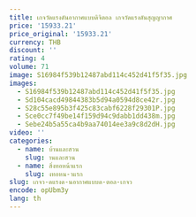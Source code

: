 ```yaml
---
title: เกจวัดแรงดันอากาศแบบดิจิตอล เกจวัดแรงดันสุญญากาศ
price: '15933.21'
price_original: '15933.21'
currency: THB
discount: ''
rating: 4
volume: 71
image: S16984f539b12487abd114c452d41f5f35.jpg
images:
  - S16984f539b12487abd114c452d41f5f35.jpg
  - Sd104cacd49844383b5d94a0594d8ce42r.jpg
  - S28c55e895b3f425c83cabf6228f29301P.jpg
  - Sce0cc7f49be14f159d94c9dabb1dd438m.jpg
  - Sebe24b5a55ca4b9aa74014ee3a9c8d2dH.jpg
video: ''
categories:
  - name: บ้านและสวน
    slug: านและสวน
  - name: สิ่งทอหน้าแรก
    slug: งทอหน-าแรก
slug: เกจว-ดแรงด-นอากาศแบบด-ตอล-เกจว
encode: opUbm3y
lang: th
---
```

  